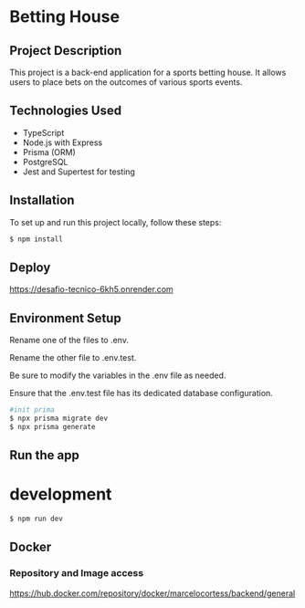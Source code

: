 # Betting House

## Project Description

This project is a back-end application for a sports betting house. It allows users to place bets on the outcomes of various sports events.

## Technologies Used

- TypeScript
- Node.js with Express
- Prisma (ORM)
- PostgreSQL
- Jest and Supertest for testing
 
## Installation

To set up and run this project locally, follow these steps:

```bash
$ npm install
```

## Deploy

https://desafio-tecnico-6kh5.onrender.com 

## Environment Setup

Rename one of the files to .env.

Rename the other file to .env.test.

Be sure to modify the variables in the .env file as needed.

Ensure that the .env.test file has its dedicated database configuration.

```bash
#init prima
$ npx prisma migrate dev
$ npx prisma generate
```

## Run the app

# development
```bash
$ npm run dev
```

## Docker

### Repository and Image access

 https://hub.docker.com/repository/docker/marcelocortess/backend/general
